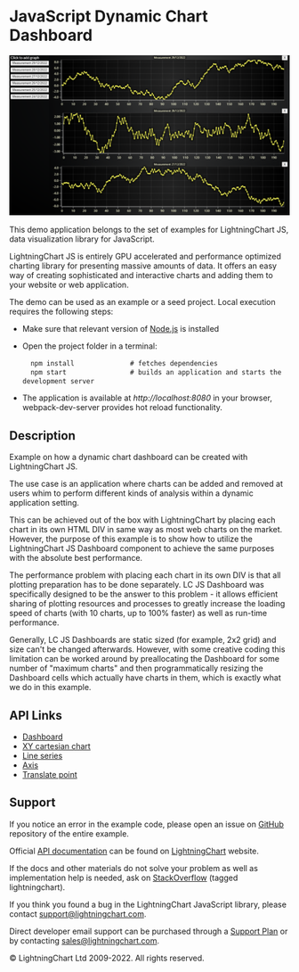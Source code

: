 # JavaScript Dynamic Chart Dashboard

![JavaScript Dynamic Chart Dashboard](dashboardDynamic-darkGold.png)

This demo application belongs to the set of examples for LightningChart JS, data visualization library for JavaScript.

LightningChart JS is entirely GPU accelerated and performance optimized charting library for presenting massive amounts of data. It offers an easy way of creating sophisticated and interactive charts and adding them to your website or web application.

The demo can be used as an example or a seed project. Local execution requires the following steps:

-   Make sure that relevant version of [Node.js](https://nodejs.org/en/download/) is installed
-   Open the project folder in a terminal:

          npm install              # fetches dependencies
          npm start                # builds an application and starts the development server

-   The application is available at _http://localhost:8080_ in your browser, webpack-dev-server provides hot reload functionality.


## Description

Example on how a dynamic chart dashboard can be created with LightningChart JS.

The use case is an application where charts can be added and removed at users whim to perform different kinds of analysis within a dynamic application setting.

This can be achieved out of the box with LightningChart by placing each chart in its own HTML DIV in same way as most web charts on the market. However, the purpose of this example is to show how to utilize the LightningChart JS Dashboard component to achieve the same purposes with the absolute best performance.

The performance problem with placing each chart in its own DIV is that all plotting preparation has to be done separately. LC JS Dashboard was specifically designed to be the answer to this problem - it allows efficient sharing of plotting resources and processes to greatly increase the loading speed of charts (with 10 charts, up to 100% faster) as well as run-time performance.

Generally, LC JS Dashboards are static sized (for example, 2x2 grid) and size can't be changed afterwards. However, with some creative coding this limitation can be worked around by preallocating the Dashboard for some number of "maximum charts" and then programmatically resizing the Dashboard cells which actually have charts in them, which is exactly what we do in this example.


## API Links

* [Dashboard]
* [XY cartesian chart]
* [Line series]
* [Axis]
* [Translate point]


## Support

If you notice an error in the example code, please open an issue on [GitHub][0] repository of the entire example.

Official [API documentation][1] can be found on [LightningChart][2] website.

If the docs and other materials do not solve your problem as well as implementation help is needed, ask on [StackOverflow][3] (tagged lightningchart).

If you think you found a bug in the LightningChart JavaScript library, please contact support@lightningchart.com.

Direct developer email support can be purchased through a [Support Plan][4] or by contacting sales@lightningchart.com.

[0]: https://github.com/Arction/
[1]: https://lightningchart.com/lightningchart-js-api-documentation/
[2]: https://lightningchart.com
[3]: https://stackoverflow.com/questions/tagged/lightningchart
[4]: https://lightningchart.com/support-services/

© LightningChart Ltd 2009-2022. All rights reserved.


[Dashboard]: https://lightningchart.com/lightningchart-js-api-documentation/v4.0.0/classes/Dashboard.html
[XY cartesian chart]: https://lightningchart.com/lightningchart-js-api-documentation/v4.0.0/classes/ChartXY.html
[Line series]: https://lightningchart.com/lightningchart-js-api-documentation/v4.0.0/classes/LineSeries.html
[Axis]: https://lightningchart.com/lightningchart-js-api-documentation/v4.0.0/classes/Axis.html
[Translate point]: https://lightningchart.com/lightningchart-js-api-documentation/v4.0.0/functions/translatePoint.html

